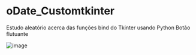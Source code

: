 # oDate_Customtkinter
Estudo aleatório acerca das funções bind do Tkinter usando Python
Botão flutuante

![image](https://github.com/JonaThFelix/oDate_Customtkinter/assets/123984244/7916fed8-556f-4bd9-8853-a9af3ce8c7ef)
